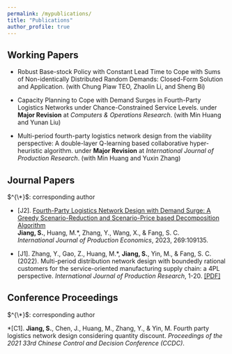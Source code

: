 ```yaml
---
permalink: /mypublications/
title: "Publications"
author_profile: true
---
```


Working Papers
-----

* Robust Base-stock Policy with Constant Lead Time to Cope with Sums of Non-identically Distributed Random Demands: Closed-Form Solution and Application. (with Chung Piaw TEO, Zhaolin Li, and Sheng Bi)

* Capacity Planning to Cope with  Demand Surges in Fourth-Party Logistics Networks under Chance-Constrained Service Levels. under **Major Revision** at _Computers & Operations Research_. (with Min Huang and Yunan Liu)

* Multi-period fourth-party logistics network design from the viability perspective: A double-layer Q-learning based collaborative hyper-heuristic algorithm. under **Major Revision** at _International Journal of Production Research_. (with Min Huang and Yuxin Zhang)

Journal Papers
-----
$^{\*}$: corresponding author

* [J2]. [Fourth-Party Logistics Network Design with Demand Surge: A Greedy Scenario-Reduction and Scenario-Price based Decomposition Algorithm](https://doi.org/10.1016/j.ijpe.2023.109135)<br>
**Jiang, S.**, Huang, M.*, Zhang, Y., Wang, X., & Fang, S. C.<br>
_International Journal of Production Economics_, 2023, 269:109135.

* [J1]. Zhang, Y., Gao, Z., Huang, M.*, **Jiang, S.**, Yin, M., & Fang, S. C. (2022). Multi-period distribution network design with boundedly rational customers for the service-oriented manufacturing supply chain: a 4PL perspective. _International Journal of Production Research_, 1-20. [[PDF]](https://www.tandfonline.com/doi/full/10.1080/00207543.2022.2140220)

Conference Proceedings
-----
$^{\*}$: corresponding author

*[C1]. **Jiang, S.**, Chen, J., Huang, M., Zhang, Y., & Yin, M. Fourth party logistics network design considering quantity discount. _Proceedings of the 2021 33rd Chinese Control and Decision Conference (CCDC)_.

